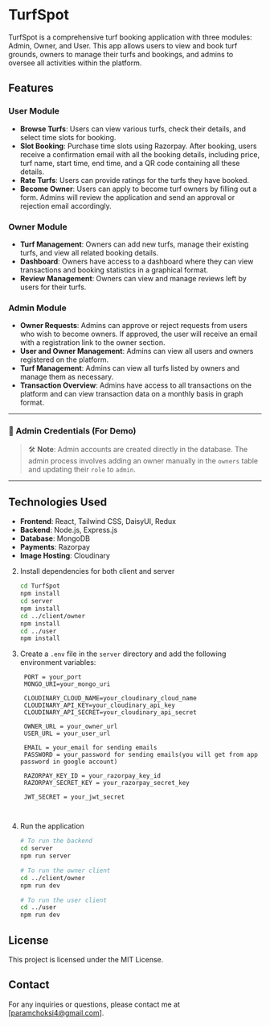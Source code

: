 # TurfSpot

TurfSpot is a comprehensive turf booking application with three modules: Admin, Owner, and User. This app allows users to view and book turf grounds, owners to manage their turfs and bookings, and admins to oversee all activities within the platform.

## Features

### User Module

- **Browse Turfs**: Users can view various turfs, check their details, and select time slots for booking.
- **Slot Booking**: Purchase time slots using Razorpay. After booking, users receive a confirmation email with all the booking details, including price, turf name, start time, end time, and a QR code containing all these details.
- **Rate Turfs**: Users can provide ratings for the turfs they have booked.
- **Become Owner**: Users can apply to become turf owners by filling out a form. Admins will review the application and send an approval or rejection email accordingly.

### Owner Module

- **Turf Management**: Owners can add new turfs, manage their existing turfs, and view all related booking details.
- **Dashboard**: Owners have access to a dashboard where they can view transactions and booking statistics in a graphical format.
- **Review Management**: Owners can view and manage reviews left by users for their turfs.

### Admin Module

- **Owner Requests**: Admins can approve or reject requests from users who wish to become owners. If approved, the user will receive an email with a registration link to the owner section.
- **User and Owner Management**: Admins can view all users and owners registered on the platform.
- **Turf Management**: Admins can view all turfs listed by owners and manage them as necessary.
- **Transaction Overview**: Admins have access to all transactions on the platform and can view transaction data on a monthly basis in graph format.

---

### 🔐 Admin Credentials (For Demo)


> 🛠️ **Note**: Admin accounts are created directly in the database. The admin process involves adding an owner manually in the `owners` table and updating their `role` to `admin`.

---

## Technologies Used

- **Frontend**: React, Tailwind CSS, DaisyUI, Redux
- **Backend**: Node.js, Express.js
- **Database**: MongoDB
- **Payments**: Razorpay
- **Image Hosting**: Cloudinary


2. Install dependencies for both client and server
   ```bash
   cd TurfSpot
   npm install
   cd server
   npm install
   cd ../client/owner
   npm install
   cd ../user
   npm install
   ```
3. Create a `.env` file in the `server` directory and add the following environment variables:

   ```env
    PORT = your_port
    MONGO_URI=your_mongo_uri

    CLOUDINARY_CLOUD_NAME=your_cloudinary_cloud_name
    CLOUDINARY_API_KEY=your_cloudinary_api_key
    CLOUDINARY_API_SECRET=your_cloudinary_api_secret

    OWNER_URL = your_owner_url
    USER_URL = your_user_url

    EMAIL = your_email for sending emails
    PASSWORD = your_password for sending emails(you will get from app password in google account)

    RAZORPAY_KEY_ID = your_razorpay_key_id
    RAZORPAY_SECRET_KEY = your_razorpay_secret_key
   
    JWT_SECRET = your_jwt_secret



4. Run the application

   ```bash
   # To run the backend
   cd server
   npm run server

   # To run the owner client
   cd ../client/owner
   npm run dev

   # To run the user client
   cd ../user
   npm run dev
   ```


## License

This project is licensed under the MIT License.

## Contact

For any inquiries or questions, please contact me at [paramchoksi4@gmail.com].

